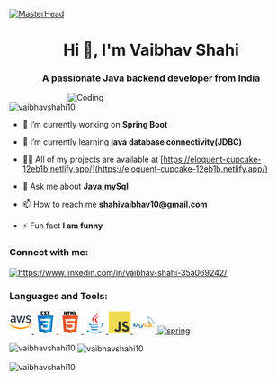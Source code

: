 [![MasterHead](https://thumbs.dreamstime.com/z/programming-coding-programmer-laptop-working-animation-104762817.jpg)](https://vaibhavshahi10.io)
<h1 align="center">Hi 👋, I'm Vaibhav Shahi</h1>
<h3 align="center">A passionate Java backend developer from India</h3>
<img align="right" alt="Coding" width="400" src="https://qph.cf2.quoracdn.net/main-qimg-82b7314fe96c4a2d8f3088207a4afd8d">

<p align="left"> <img src="https://komarev.com/ghpvc/?username=vaibhavshahi10&label=Profile%20views&color=0e75b6&style=flat" alt="vaibhavshahi10" /> </p>

- 🔭 I’m currently working on **Spring Boot**

- 🌱 I’m currently learning **java database connectivity(JDBC)**

- 👨‍💻 All of my projects are available at [https://eloquent-cupcake-12eb1b.netlify.app/](https://eloquent-cupcake-12eb1b.netlify.app/)

- 💬 Ask me about **Java,mySql**

- 📫 How to reach me **shahivaibhav10@gmail.com**

- ⚡ Fun fact **I am funny**

<h3 align="left">Connect with me:</h3>
<p align="left">
<a href="https://linkedin.com/in/https://www.linkedin.com/in/vaibhav-shahi-35a069242/" target="blank"><img align="center" src="https://raw.githubusercontent.com/rahuldkjain/github-profile-readme-generator/master/src/images/icons/Social/linked-in-alt.svg" alt="https://www.linkedin.com/in/vaibhav-shahi-35a069242/" height="30" width="40" /></a>
</p>

<h3 align="left">Languages and Tools:</h3>
<p align="left"> <a href="https://aws.amazon.com" target="_blank" rel="noreferrer"> <img src="https://raw.githubusercontent.com/devicons/devicon/master/icons/amazonwebservices/amazonwebservices-original-wordmark.svg" alt="aws" width="40" height="40"/> </a> <a href="https://www.w3schools.com/css/" target="_blank" rel="noreferrer"> <img src="https://raw.githubusercontent.com/devicons/devicon/master/icons/css3/css3-original-wordmark.svg" alt="css3" width="40" height="40"/> </a> <a href="https://www.w3.org/html/" target="_blank" rel="noreferrer"> <img src="https://raw.githubusercontent.com/devicons/devicon/master/icons/html5/html5-original-wordmark.svg" alt="html5" width="40" height="40"/> </a> <a href="https://www.java.com" target="_blank" rel="noreferrer"> <img src="https://raw.githubusercontent.com/devicons/devicon/master/icons/java/java-original.svg" alt="java" width="40" height="40"/> </a> <a href="https://developer.mozilla.org/en-US/docs/Web/JavaScript" target="_blank" rel="noreferrer"> <img src="https://raw.githubusercontent.com/devicons/devicon/master/icons/javascript/javascript-original.svg" alt="javascript" width="40" height="40"/> </a> <a href="https://www.mysql.com/" target="_blank" rel="noreferrer"> <img src="https://raw.githubusercontent.com/devicons/devicon/master/icons/mysql/mysql-original-wordmark.svg" alt="mysql" width="40" height="40"/> </a> <a href="https://spring.io/" target="_blank" rel="noreferrer"> <img src="https://www.vectorlogo.zone/logos/springio/springio-icon.svg" alt="spring" width="40" height="40"/> </a> </p>

<p><img align="left" src="https://github-readme-stats.vercel.app/api/top-langs?username=vaibhavshahi10&show_icons=true&locale=en&layout=compact" alt="vaibhavshahi10" /></p>

<p>&nbsp;<img align="center" src="https://github-readme-stats.vercel.app/api?username=vaibhavshahi10&show_icons=true&locale=en" alt="vaibhavshahi10" /></p>

<p><img align="center" src="https://github-readme-streak-stats.herokuapp.com/?user=vaibhavshahi10&" alt="vaibhavshahi10" /></p>

